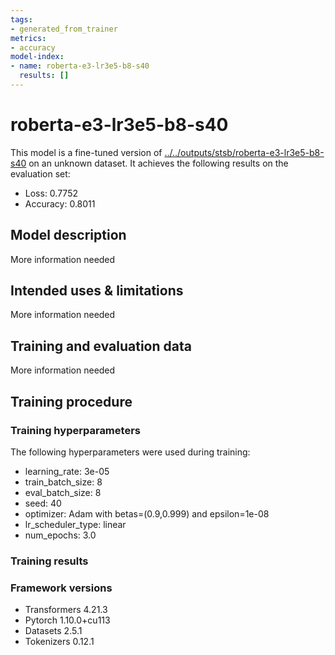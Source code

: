 ```yaml
---
tags:
- generated_from_trainer
metrics:
- accuracy
model-index:
- name: roberta-e3-lr3e5-b8-s40
  results: []
---
```


<!-- This model card has been generated automatically according to the information the Trainer had access to. You
should probably proofread and complete it, then remove this comment. -->

# roberta-e3-lr3e5-b8-s40

This model is a fine-tuned version of [../../outputs/stsb/roberta-e3-lr3e5-b8-s40](https://huggingface.co/../../outputs/stsb/roberta-e3-lr3e5-b8-s40) on an unknown dataset.
It achieves the following results on the evaluation set:
- Loss: 0.7752
- Accuracy: 0.8011

## Model description

More information needed

## Intended uses & limitations

More information needed

## Training and evaluation data

More information needed

## Training procedure

### Training hyperparameters

The following hyperparameters were used during training:
- learning_rate: 3e-05
- train_batch_size: 8
- eval_batch_size: 8
- seed: 40
- optimizer: Adam with betas=(0.9,0.999) and epsilon=1e-08
- lr_scheduler_type: linear
- num_epochs: 3.0

### Training results



### Framework versions

- Transformers 4.21.3
- Pytorch 1.10.0+cu113
- Datasets 2.5.1
- Tokenizers 0.12.1
